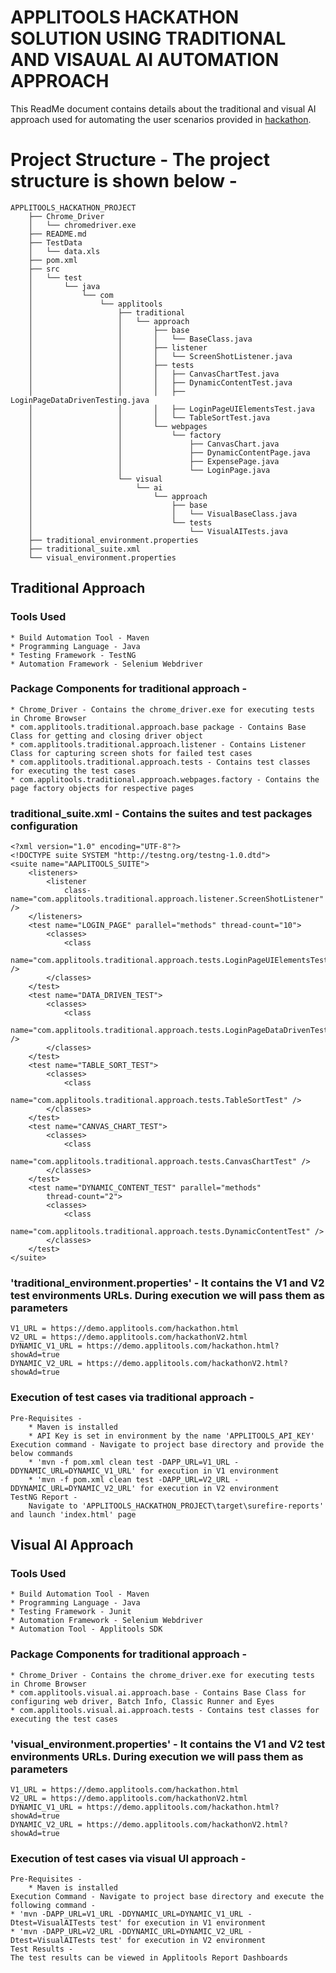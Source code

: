# APPLITOOLS HACKATHON SOLUTION USING TRADITIONAL AND VISAUAL AI AUTOMATION APPROACH
This ReadMe document contains details about the traditional and visual AI approach used for automating the user scenarios provided in [hackathon](https://applitools.com/hackathon-instructions).
# Project Structure - The project structure is shown below - 
```
APPLITOOLS_HACKATHON_PROJECT
    ├── Chrome_Driver
    │   └── chromedriver.exe
    ├── README.md
    ├── TestData
    │   └── data.xls
    ├── pom.xml
    ├── src
    │   └── test
    │       └── java
    │           └── com
    │               └── applitools
    │                   ├── traditional
    │                   │   └── approach
    │                   │       ├── base
    │                   │       │   └── BaseClass.java
    │                   │       ├── listener
    │                   │       │   └── ScreenShotListener.java
    │                   │       ├── tests
    │                   │       │   ├── CanvasChartTest.java
    │                   │       │   ├── DynamicContentTest.java
    │                   │       │   ├── LoginPageDataDrivenTesting.java
    │                   │       │   ├── LoginPageUIElementsTest.java
    │                   │       │   └── TableSortTest.java
    │                   │       └── webpages
    │                   │           └── factory
    │                   │               ├── CanvasChart.java
    │                   │               ├── DynamicContentPage.java
    │                   │               ├── ExpensePage.java
    │                   │               └── LoginPage.java
    │                   └── visual
    │                       └── ai
    │                           └── approach
    │                               ├── base
    │                               │   └── VisualBaseClass.java
    │                               └── tests
    │                                   └── VisualAITests.java
    ├── traditional_environment.properties
    ├── traditional_suite.xml
    └── visual_environment.properties
```
## Traditional Approach
### Tools Used
    * Build Automation Tool - Maven
    * Programming Language - Java
    * Testing Framework - TestNG
    * Automation Framework - Selenium Webdriver

### Package Components for traditional approach -
	* Chrome_Driver - Contains the chrome_driver.exe for executing tests in Chrome Browser
	* com.applitools.traditional.approach.base package - Contains Base Class for getting and closing driver object
	* com.applitools.traditional.approach.listener - Contains Listener Class for capturing screen shots for failed test cases
	* com.applitools.traditional.approach.tests - Contains test classes for executing the test cases
	* com.applitools.traditional.approach.webpages.factory - Contains the page factory objects for respective pages
### traditional_suite.xml - Contains the suites and test packages configuration
```
<?xml version="1.0" encoding="UTF-8"?>
<!DOCTYPE suite SYSTEM "http://testng.org/testng-1.0.dtd">
<suite name="AAPLITOOLS_SUITE">
	<listeners>
		<listener
			class-name="com.applitools.traditional.approach.listener.ScreenShotListener" />
	</listeners>
	<test name="LOGIN_PAGE" parallel="methods" thread-count="10">
		<classes>
			<class
				name="com.applitools.traditional.approach.tests.LoginPageUIElementsTest" />
		</classes>
	</test>
	<test name="DATA_DRIVEN_TEST">
		<classes>
			<class
				name="com.applitools.traditional.approach.tests.LoginPageDataDrivenTesting" />
		</classes>
	</test>
	<test name="TABLE_SORT_TEST">
		<classes>
			<class
				name="com.applitools.traditional.approach.tests.TableSortTest" />
		</classes>
	</test>
	<test name="CANVAS_CHART_TEST">
		<classes>
			<class
				name="com.applitools.traditional.approach.tests.CanvasChartTest" />
		</classes>
	</test>
	<test name="DYNAMIC_CONTENT_TEST" parallel="methods"
		thread-count="2">
		<classes>
			<class
				name="com.applitools.traditional.approach.tests.DynamicContentTest" />
		</classes>
	</test>
</suite>
```
### 'traditional_environment.properties' - It contains the V1 and V2 test environments URLs. During execution we will pass them as parameters
```
V1_URL = https://demo.applitools.com/hackathon.html
V2_URL = https://demo.applitools.com/hackathonV2.html
DYNAMIC_V1_URL = https://demo.applitools.com/hackathon.html?showAd=true
DYNAMIC_V2_URL = https://demo.applitools.com/hackathonV2.html?showAd=true
```
### Execution of test cases via traditional approach - 
    Pre-Requisites -
		* Maven is installed
		* API Key is set in environment by the name 'APPLITOOLS_API_KEY'
	Execution command - Navigate to project base directory and provide the below commands
		* 'mvn -f pom.xml clean test -DAPP_URL=V1_URL -DDYNAMIC_URL=DYNAMIC_V1_URL' for execution in V1 environment
		* 'mvn -f pom.xml clean test -DAPP_URL=V2_URL -DDYNAMIC_URL=DYNAMIC_V2_URL' for execution in V2 environment
	TestNG Report -
		Navigate to 'APPLITOOLS_HACKATHON_PROJECT\target\surefire-reports' and launch 'index.html' page
## Visual AI Approach
### Tools Used
    * Build Automation Tool - Maven
    * Programming Language - Java
    * Testing Framework - Junit
    * Automation Framework - Selenium Webdriver
    * Automation Tool - Applitools SDK
### Package Components for traditional approach -
	* Chrome_Driver - Contains the chrome_driver.exe for executing tests in Chrome Browser
	* com.applitools.visual.ai.approach.base - Contains Base Class for configuring web driver, Batch Info, Classic Runner and Eyes
	* com.applitools.visual.ai.approach.tests - Contains test classes for executing the test cases
### 'visual_environment.properties' - It contains the V1 and V2 test environments URLs. During execution we will pass them as parameters
```
V1_URL = https://demo.applitools.com/hackathon.html
V2_URL = https://demo.applitools.com/hackathonV2.html
DYNAMIC_V1_URL = https://demo.applitools.com/hackathon.html?showAd=true
DYNAMIC_V2_URL = https://demo.applitools.com/hackathonV2.html?showAd=true
```
### Execution of test cases via visual UI approach - 
    Pre-Requisites -
		* Maven is installed
	Execution Command - Navigate to project base directory and execute the following command - 
    * 'mvn -DAPP_URL=V1_URL -DDYNAMIC_URL=DYNAMIC_V1_URL -Dtest=VisualAITests test' for execution in V1 environment
    * 'mvn -DAPP_URL=V2_URL -DDYNAMIC_URL=DYNAMIC_V2_URL -Dtest=VisualAITests test' for execution in V2 environment
    Test Results -
    The test results can be viewed in Applitools Report Dashboards
